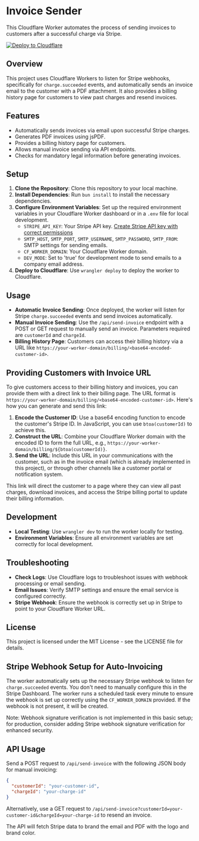 # Invoice Sender

This Cloudflare Worker automates the process of sending invoices to customers after a successful charge via Stripe.

<a href="https://deploy.workers.cloudflare.com/?url=https://github.com/Cap-go/worker-invoices" target="_blank"><img src="https://deploy.workers.cloudflare.com/button" alt="Deploy to Cloudflare"></a>

## Overview

This project uses Cloudflare Workers to listen for Stripe webhooks, specifically for `charge.succeeded` events, and automatically sends an invoice email to the customer with a PDF attachment. It also provides a billing history page for customers to view past charges and resend invoices.

## Features

- Automatically sends invoices via email upon successful Stripe charges.
- Generates PDF invoices using jsPDF.
- Provides a billing history page for customers.
- Allows manual invoice sending via API endpoints.
- Checks for mandatory legal information before generating invoices.

## Setup

1. **Clone the Repository**: Clone this repository to your local machine.
2. **Install Dependencies**: Run `bun install` to install the necessary dependencies.
3. **Configure Environment Variables**: Set up the required environment variables in your Cloudflare Worker dashboard or in a `.env` file for local development.
   - `STRIPE_API_KEY`: Your Stripe API key. [Create Stripe API key with correct permissions](https://dashboard.stripe.com/apikeys/create?permissions=read:charges,read:customers,read:account,write:webhook_endpoints)
   - `SMTP_HOST`, `SMTP_PORT`, `SMTP_USERNAME`, `SMTP_PASSWORD`, `SMTP_FROM`: SMTP settings for sending emails.
   - `CF_WORKER_DOMAIN`: Your Cloudflare Worker domain.
   - `DEV_MODE`: Set to 'true' for development mode to send emails to a company email address.
4. **Deploy to Cloudflare**: Use `wrangler deploy` to deploy the worker to Cloudflare.

## Usage

- **Automatic Invoice Sending**: Once deployed, the worker will listen for Stripe `charge.succeeded` events and send invoices automatically.
- **Manual Invoice Sending**: Use the `/api/send-invoice` endpoint with a POST or GET request to manually send an invoice. Parameters required are `customerId` and `chargeId`.
- **Billing History Page**: Customers can access their billing history via a URL like `https://your-worker-domain/billing/<base64-encoded-customer-id>`.

## Providing Customers with Invoice URL

To give customers access to their billing history and invoices, you can provide them with a direct link to their billing page. The URL format is `https://your-worker-domain/billing/<base64-encoded-customer-id>`. Here's how you can generate and send this link:

1. **Encode the Customer ID**: Use a base64 encoding function to encode the customer's Stripe ID. In JavaScript, you can use `btoa(customerId)` to achieve this.
2. **Construct the URL**: Combine your Cloudflare Worker domain with the encoded ID to form the full URL, e.g., `https://your-worker-domain/billing/${btoa(customerId)}`.
3. **Send the URL**: Include this URL in your communications with the customer, such as in the invoice email (which is already implemented in this project), or through other channels like a customer portal or notification system.

This link will direct the customer to a page where they can view all past charges, download invoices, and access the Stripe billing portal to update their billing information.

## Development

- **Local Testing**: Use `wrangler dev` to run the worker locally for testing.
- **Environment Variables**: Ensure all environment variables are set correctly for local development.

## Troubleshooting

- **Check Logs**: Use Cloudflare logs to troubleshoot issues with webhook processing or email sending.
- **Email Issues**: Verify SMTP settings and ensure the email service is configured correctly.
- **Stripe Webhook**: Ensure the webhook is correctly set up in Stripe to point to your Cloudflare Worker URL.

## License

This project is licensed under the MIT License - see the LICENSE file for details.

## Stripe Webhook Setup for Auto-Invoicing

The worker automatically sets up the necessary Stripe webhook to listen for `charge.succeeded` events. You don't need to manually configure this in the Stripe Dashboard. The worker runs a scheduled task every minute to ensure the webhook is set up correctly using the `CF_WORKER_DOMAIN` provided. If the webhook is not present, it will be created.

Note: Webhook signature verification is not implemented in this basic setup; for production, consider adding Stripe webhook signature verification for enhanced security.

## API Usage

Send a POST request to `/api/send-invoice` with the following JSON body for manual invoicing:

```json
{
  "customerId": "your-customer-id",
  "chargeId": "your-charge-id"
}
```

Alternatively, use a GET request to `/api/send-invoice?customerId=your-customer-id&chargeId=your-charge-id` to resend an invoice.

The API will fetch Stripe data to brand the email and PDF with the logo and brand color. 
